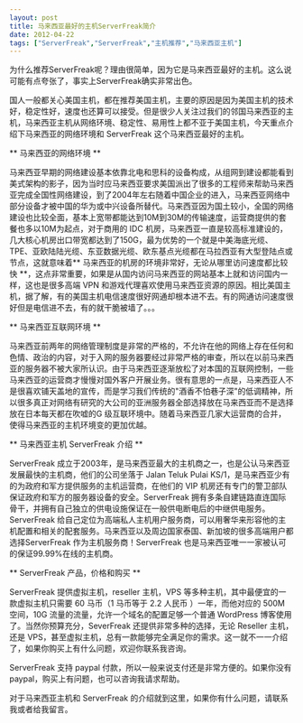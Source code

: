 ```yaml
---
layout: post
title: 马来西亚最好的主机ServerFreak简介		
date: 2012-04-22
tags: ["ServerFreak","ServerFreak","主机推荐","马来西亚主机"]
---
```


为什么推荐ServerFreak呢？理由很简单，因为它是马来西亚最好的主机。这么说可能有点夸张了，事实上ServerFreak确实非常出色。

国人一般都关心美国主机，都在推荐美国主机，主要的原因是因为美国主机的技术好，稳定性好，速度也还算可以接受。但是很少人关注过我们的邻国马来西亚的主机，马来西亚主机从网络环境、稳定性、易用性上都不亚于美国主机，今天重点介绍下马来西亚的网络环境和 ServerFreak 这个马来西亚最好的主机。

** 马来西亚的网络环境 **

马来西亚早期的网络建设基本依靠北电和思科的设备构成，从组网到建设都能看到美式架构的影子，因为当时应马来西亚要求美国派出了很多的工程师来帮助马来西亚完成全国性网络建设，到了2004年左右随着中国企业的进入，马来西亚网络中部分设备才被中国的华为或中兴设备所替代。马来西亚因为国土较小，全国的网络建设也比较全面，基本上宽带都能达到10M到30M的传输速度，运营商提供的套餐也多以10M为起点，对于商用的 IDC 机房，马来西亚一直是较高标准建设的，几大核心机房出口带宽都达到了150G，最为优势的一个就是中美海底光缆、TPE、亚欧陆陆光缆、东亚数据光缆、欧东基点光缆都在马拉西亚有大型登陆点或节点，这就意味着** 马来西亚的机房的环境非常好，无论从哪里访问速度都比较快 **，这点非常重要，如果是从国内访问马来西亚的网站基本上就和访问国内一样，这也是很多高端 VPN 和游戏代理喜欢使用马来西亚资源的原因。相比美国主机，据了解，有的美国主机电信速度很好网通却根本进不去。有的网通访问速度很好但是电信进不去，有的就干脆被墙了。。。

** 马来西亚互联网环境 **

马来西亚前两年的网络管理制度是非常的严格的，不允许在他的网络上存在任何和色情、政治的内容，对于入网的服务器要经过非常严格的审查，所以在以前马来西亚的服务器不被大家所认识。由于马来西亚逐渐放松了对本国的互联网控制，一些马来西亚的运营商才慢慢对国外客户开展业务。很有意思的一点是，马来西亚人不是很喜欢铺天盖地的宣传，而是学习我们传统的"酒香不怕巷子深"的低调精神，所以很多真正对网络有研究的大公司的亚洲服务器全部选择放在马来西亚而不是选择放在日本每天都在吹嘘的G 级互联环境中。随着马来西亚几家大运营商的合并，使得马来西亚的主机环境变的更加优越。

** 马来西亚主机 ServerFreak 介绍 **

ServerFreak 成立于2003年，是马来西亚最大的主机商之一，也是公认马来西亚发展最快的主机商，他们的公司坐落于 Jalan Teluk Pulai KS/1，是马来西亚少有的为政府和军方提供服务的主机运营商，在他们的 VIP 机房还有专门的警卫部队保证政府和军方的服务器设备的安全。ServerFreak 拥有多条自建链路直连国际骨干，并拥有自己独立的供电设施保证在一般供电断电后的中继供电服务。ServerFreak 给自己定位为高端私人主机用户服务商，可以用奢华来形容他的主机配置和相关的配套服务。马来西亚以及周边国家泰国、新加坡的很多高端用户都选择ServerFreak 作为主机服务商！ServerFreak 也是马来西亚唯一一家被认可的保证99.99%在线的主机商。

** ServerFreak 产品，价格和购买 **

ServerFreak 提供虚拟主机，reseller 主机，VPS 等多种主机，其中最便宜的一款虚拟主机只需要 60 马币（1 马币等于 2.2 人民币 ）一年，而他对应的 500M 空间，10G 流量的流量，允许一个域名的配置足够一个普通 WordPress 博客使用了。当然你预算充分，SeverFreak 还提供非常多种的选择，无论 Reseller 主机，还是 VPS，甚至虚拟主机，总有一款能够完全满足你的需求。这一就不一一介绍了，如果你购买上有什么问题，欢迎你联系我咨询。

ServerFreak 支持 paypal 付款，所以一般来说支付还是非常方便的。如果你没有 paypal，购买上有问题，也可以咨询我请求帮助。

对于马来西亚主机和 ServerFreak 的介绍就到这里，如果你有什么问题，请联系我或者给我留言。		